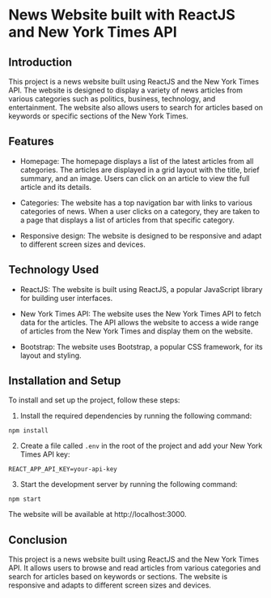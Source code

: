 # News Website built with ReactJS and New York Times API

## Introduction

This project is a news website built using ReactJS and the New York Times API. The website is designed to display a variety of news articles from various categories such as politics, business, technology, and entertainment. The website also allows users to search for articles based on keywords or specific sections of the New York Times.

## Features

- Homepage: The homepage displays a list of the latest articles from all categories. The articles are displayed in a grid layout with the title, brief summary, and an image. Users can click on an article to view the full article and its details.

- Categories: The website has a top navigation bar with links to various categories of news. When a user clicks on a category, they are taken to a page that displays a list of articles from that specific category.

- Responsive design: The website is designed to be responsive and adapt to different screen sizes and devices.

## Technology Used

- ReactJS: The website is built using ReactJS, a popular JavaScript library for building user interfaces.

- New York Times API: The website uses the New York Times API to fetch data for the articles. The API allows the website to access a wide range of articles from the New York Times and display them on the website.

- Bootstrap: The website uses Bootstrap, a popular CSS framework, for its layout and styling.

## Installation and Setup

To install and set up the project, follow these steps:

1. Install the required dependencies by running the following command:

```npm install```

2. Create a file called `.env` in the root of the project and add your New York Times API key:

```
REACT_APP_API_KEY=your-api-key
```

3. Start the development server by running the following command:

```npm start```

The website will be available at http://localhost:3000.

## Conclusion

This project is a news website built using ReactJS and the New York Times API. It allows users to browse and read articles from various categories and search for articles based on keywords or sections. The website is responsive and adapts to different screen sizes and devices.

